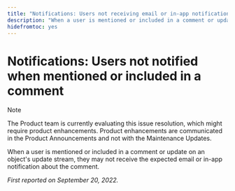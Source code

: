 ```yaml
---
title: "Notifications: Users not receiving email or in-app notifications when mentioned or included in a comment"
description: "When a user is mentioned or included in a comment or update on an object's update stream, they may not receive the expected email or in-app notification about the comment."
hidefromtoc: yes
---
```


# Notifications: Users not notified when mentioned or included in a comment

>[!NOTE]
>
>The Product team is currently evaluating this issue resolution, which might require product enhancements. Product enhancements are communicated in the Product Announcements and not with the Maintenance Updates.

When a user is mentioned or included in a comment or update on an object's update stream, they may not receive the expected email or in-app notification about the comment.

_First reported on September 20, 2022._

